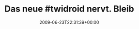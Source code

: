 ---
retweeted: false
source: <a href="http://twitter.com" rel="nofollow">Twitter Web Client</a>
entities:
  hashtags:
  - text: twidroid
    indices:
    - '9'
    - '18'
  symbols: []
  user_mentions: []
  urls: []
display_text_range:
- '0'
- '61'
favorite_count: '0'
id_str: '2301502910'
truncated: false
retweet_count: '0'
id: '2301502910'
created_at: Tue Jun 23 22:31:39 +0000 2009
favorited: false
full_text: 'Das neue #twidroid nervt. Bleib ständig an den Tasten hängen.'
lang: de
tags:
- twidroid
- pesos:twitter
date: '2009-06-23T22:31:39+00:00'
src: https://twitter.com/bascht/status/2301502910
original_url: https://twitter.com/bascht/status/2301502910
type: twitter_tweet
text: 'Das neue #twidroid nervt. Bleib ständig an den Tasten hängen.'
title: 'Das neue #twidroid nervt. Bleib'

---